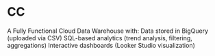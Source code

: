 # CC
A Fully Functional Cloud Data Warehouse with: Data stored in BigQuery (uploaded via CSV)  SQL-based analytics (trend analysis, filtering, aggregations)  Interactive dashboards (Looker Studio visualization)
